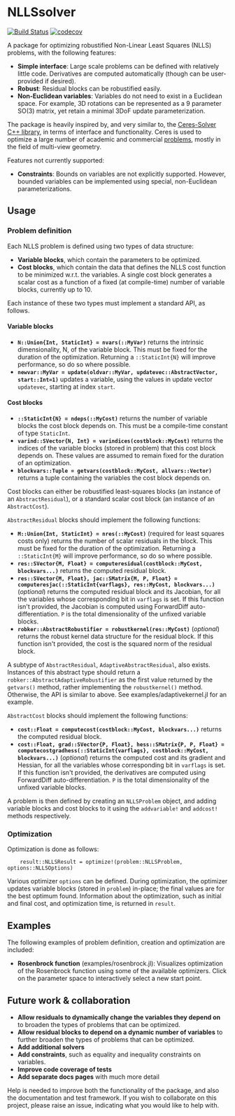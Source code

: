 # NLLSsolver

[![Build Status](https://github.com/ojwoodford/NLLSsolver.jl/actions/workflows/CI.yml/badge.svg?branch=main)](https://github.com/ojwoodford/NLLSsolver.jl/actions/workflows/CI.yml?query=branch%3Amain)
[![codecov](https://codecov.io/gh/ojwoodford/NLLSsolver.jl/branch/main/graph/badge.svg?token=1556CDMEGH)](https://codecov.io/gh/ojwoodford/NLLSsolver.jl)

A package for optimizing robustified Non-Linear Least Squares (NLLS) problems, with the following features:
- **Simple interface**: Large scale problems can be defined with relatively little code. Derivatives are computed automatically (though can be user-provided if desired).
- **Robust**: Residual blocks can be robustified easily.
- **Non-Euclidean variables**: Variables do not need to exist in a Euclidean space. For example, 3D rotations can be represented as a 9 parameter SO(3) matrix, yet retain a minimal 3DoF update parameterization.

The package is heavily inspired by, and very similar to, the [Ceres-Solver C++ library](http://ceres-solver.org/), in terms of interface and functionality. Ceres is used to optimize a large number of academic and commercial [problems](http://ceres-solver.org/users.html), mostly in the field of multi-view geometry.

Features not currently supported:
- **Constraints**: Bounds on variables are not explicitly supported. However, bounded variables can be implemented using special, non-Euclidean parameterizations.

## Usage

### Problem definition
Each NLLS problem is defined using two types of data structure:
- **Variable blocks**, which contain the parameters to be optimized.
- **Cost blocks**, which contain the data that defines the NLLS cost function to be minimized w.r.t. the variables. A single cost block generates a scalar cost as a function of a fixed (at compile-time) number of variable blocks, currently up to 10.

Each instance of these two types must implement a standard API, as follows.

#### Variable blocks
- **`N::Union{Int, StaticInt} = nvars(::MyVar)`** returns the intrinsic dimensionality, N, of the variable block. This must be fixed for the duration of the optimization. Returning a `::StaticInt{N}` will improve performance, so do so where possible.
- **`newvar::MyVar = update(oldvar::MyVar, updatevec::AbstractVector, start::Int=1)`** updates a variable, using the values in update vector `updatevec`, starting at index `start`. 

#### Cost blocks
- **`::StaticInt{N} = ndeps(::MyCost)`** returns the number of variable blocks the cost block depends on. This must be a compile-time constant of type `StaticInt`.
- **`varind::SVector{N, Int} = varindices(costblock::MyCost)`** returns the indices of the variable blocks (stored in problem) that this cost block depends on. These values are assumed to remain fixed for the duration of an optimization.
- **`blockvars::Tuple = getvars(costblock::MyCost, allvars::Vector)`** returns a tuple containing the variables the cost block depends on.

Cost blocks can either be robustified least-squares blocks (an instance of an `AbstractResidual`), or a standard scalar cost block (an instance of an `AbstractCost`).

`AbstractResidual` blocks should implement the following functions:
- **`M::Union{Int, StaticInt} = nres(::MyCost)`** (required for least squares costs only) returns the number of scalar residuals in the block. This must be fixed for the duration of the optimization. Returning a `::StaticInt{M}` will improve performance, so do so where possible.
- **`res::SVector{M, Float} = computeresidual(costblock::MyCost, blockvars...)`** returns the computed residual block.
- **`res::SVector{M, Float}, jac::SMatrix{M, P, Float} = computeresjac(::StaticInt{varflags}, res::MyCost, blockvars...)`** (*optional*) returns the computed residual block and its Jacobian, for all the variables whose corresponding bit in `varflags` is set. If this function isn't provided, the Jacobian is computed using ForwardDiff auto-differentiation. `P` is the total dimensionality of the unfixed variable blocks.
- **`robker::AbstractRobustifier = robustkernel(res::MyCost)`** (*optional*) returns the robust kernel data structure for the residual block. If this function isn't provided, the cost is the squared norm of the residual block.

A subtype of `AbstractResidual`, `AdaptiveAbstractResidual`, also exists. Instances of this abstract type should return a `robker::AbstractAdaptiveRobustifier` as the first value returned by the `getvars()` method, rather implementing the `robustkernel()` method. Otherwise, the API is similar to above. See examples/adaptivekernel.jl for an example.

`AbstractCost` blocks should implement the following functions:
- **`cost::Float = computecost(costblock::MyCost, blockvars...)`** returns the computed residual block.
- **`cost::Float, grad::SVector{P, Float}, hess::SMatrix{P, P, Float} = computecostgradhess(::StaticInt{varflags}, costblock::MyCost, blockvars...)`** (*optional*) returns the computed cost and its gradient and Hessian, for all the variables whose corresponding bit in `varflags` is set. If this function isn't provided, the derivatives are computed using ForwardDiff auto-differentiation. `P` is the total dimensionality of the unfixed variable blocks.

A problem is then defined by creating an `NLLSProblem` object, and adding variable blocks and cost blocks to it using the `addvariable!` and `addcost!` methods respectively.

### Optimization
Optimization is done as follows:
```
    result::NLLSResult = optimize!(problem::NLLSProblem, options::NLLSOptions)
```
Various optimizer `options` can be defined. During optimization, the optimizer updates variable blocks (stored in `problem`) in-place; the final values are for the best optimum found. Information about the optimization, such as initial and final cost, and optimization time, is returned in `result`.

## Examples
The following examples of problem definition, creation and optimization are included:
- **Rosenbrock function** (examples/rosenbrock.jl): Visualizes optimization of the Rosenbrock function using some of the  available optimizers. Click on the parameter space to interactively select a new start point.

## Future work & collaboration
- **Allow residuals to dynamically change the variables they depend on** to broaden the types of problems that can be optimized.
- **Allow residual blocks to depend on a dynamic number of variables** to further broaden the types of problems that can be optimized.
- **Add additional solvers**
- **Add constraints**, such as equality and inequality constraints on variables.
- **Improve code coverage of tests**
- **Add separate docs pages** with much more detail

Help is needed to improve both the functionality of the package, and also the documentation and test framework. If you wish to collaborate on this project, please raise an issue, indicating what you would like to help with.
